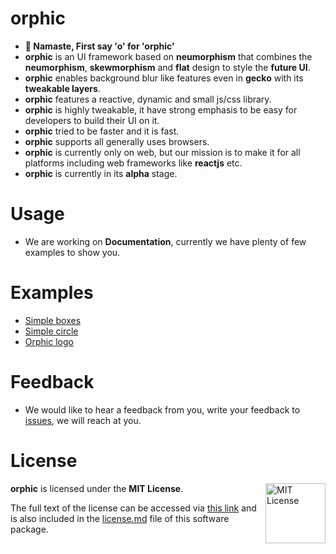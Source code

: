 # orphic

- **🙏 Namaste, First say 'o' for 'orphic'**
- **orphic** is an UI framework based on **neumorphism** that combines the **neumorphism**, **skewmorphism** and **flat** design to style the **future UI**.
- **orphic** enables background blur like features even in **gecko** with its **tweakable layers**.
- **orphic** features a reactive, dynamic and small js/css library.
- **orphic** is highly tweakable, it have strong emphasis to be easy for developers to build their UI on it.
- **orphic** tried to be faster and it is fast.
- **orphic** supports all generally uses browsers.
- **orphic** is currently only on web, but our mission is to make it for all platforms including web frameworks like **reactjs** etc.
- **orphic** is currently in its **alpha** stage.

# Usage
- We are working on **Documentation**, currently we have plenty of few examples to show you.

# Examples
<!-- - As **orphic** is in alpha stage, we have currently very less examples to show you. -->
- [Simple boxes](tests/test.html)
- [Simple circle](tests/test2.html)
- [Orphic logo](tests/o.html)

# Feedback
- We would like to hear a feedback from you, write your feedback to [issues](https://github.com/Niftproj/orphic/issues), we will reach at you.

# License
<a href="https://opensource.org/licenses/MIT">
  <img align="right" height="96" alt="MIT License" src="manual/mit-license.png" />
</a>

**orphic** is licensed under the **MIT License**.

The full text of the license can be accessed via [this link](https://opensource.org/licenses/MIT) and is also included in the [license.md](license.md) file of this software package.
